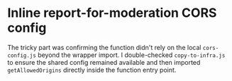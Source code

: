 # Inline report-for-moderation CORS config

The tricky part was confirming the function didn't rely on the local `cors-config.js` beyond the wrapper import. I double-checked `copy-to-infra.js` to ensure the shared config remained available and then imported `getAllowedOrigins` directly inside the function entry point.
